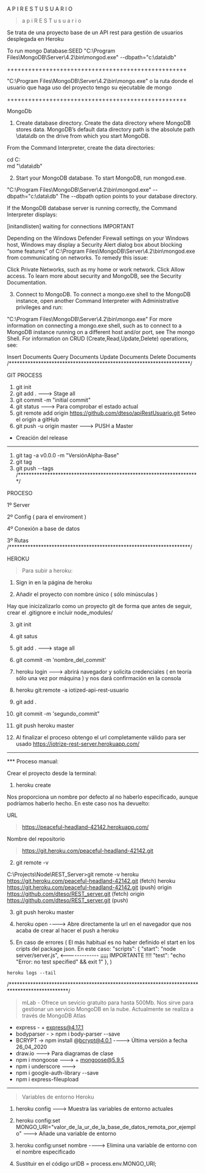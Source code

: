 


A P I    R E S T    U S U A R I O

> a p i  R E S T  u s u a r i o

Se trata de una proyecto base de un API rest para gestión de usuarios desplegada en Heroku



To run mongo Database:SEED
"C:\Program Files\MongoDB\Server\4.2\bin\mongod.exe" --dbpath="c:\data\db"

+++++++++++++++++++++++++++++++++++++++++++++++++++

"C:\Program Files\MongoDB\Server\4.2\bin\mongo.exe" o la ruta donde el usuario que haga uso del proyecto tengo su ejecutable de mongo

+++++++++++++++++++++++++++++++++++++++++++++++++++


MongoDb 


1. Create database directory.
Create the data directory where MongoDB stores data. MongoDB’s default data directory path is the absolute path \data\db on the drive from which you start MongoDB.

From the Command Interpreter, create the data directories:

cd C:\
md "\data\db"


2. Start your MongoDB database.
To start MongoDB, run mongod.exe.

"C:\Program Files\MongoDB\Server\4.2\bin\mongod.exe" --dbpath="c:\data\db"
The --dbpath option points to your database directory.

If the MongoDB database server is running correctly, the Command Interpreter displays:

[initandlisten] waiting for connections
IMPORTANT

Depending on the Windows Defender Firewall settings on your Windows host, Windows may display a Security Alert dialog box about blocking “some features” of C:\Program Files\MongoDB\Server\4.2\bin\mongod.exe from communicating on networks. To remedy this issue:

Click Private Networks, such as my home or work network.
Click Allow access.
To learn more about security and MongoDB, see the Security Documentation.

3. Connect to MongoDB.
To connect a mongo.exe shell to the MongoDB instance, open another Command Interpreter with Administrative privileges and run:

"C:\Program Files\MongoDB\Server\4.2\bin\mongo.exe"
For more information on connecting a mongo.exe shell, such as to connect to a MongoDB instance running on a different host and/or port, see The mongo Shell. For information on CRUD (Create,Read,Update,Delete) operations, see:

Insert Documents
Query Documents
Update Documents
Delete Documents
/********************************************************************/




GIT PROCESS 

1. git init
2. git add .  ---> Stage all
3. git commit -m "initial commit"
4. git status  ---> Para comprobar el estado actual 
5. git remote add origin https://github.com/dteso/apiRestUsuario.git   Seteo el origin a gitHub
6. git push -u origin master ---> PUSH  a Master


- Creación del release
--------------------------------------------------------------------
1. git tag -a v0.0.0 -m "VersiónAlpha-Base"
2. git tag
3. git push --tags
/********************************************************************/



PROCESO 

1º Server

2º Config ( para el enviroment )

4º Conexión a base de datos 

3º Rutas
/********************************************************************/




HEROKU 

> Para subir a heroku:

  1. Sign in en la página de heroku

  2. Añadir el proyecto con nombre único ( sólo minúsculas )

  Hay que inicizalizarlo como un proyecto git
  de forma que antes de seguir, crear el .gitignore
  e incluir node_modules/

  3. git init

  4. git satus

  5. git add . ---> stage all 

  6. git commit -m  'nombre_del_commit'

  7. heroku login ---> abrirá navegador y solicita credenciales ( en teoría sólo una vez por máquina ) y nos dará confirmación en la consola

  8. heroku git:remote -a iotized-api-rest-usuario

  9. git add .

  10. git commit -m 'segundo_commit"

  11. git push heroku master

  12. Al finalizar el proceso obtengo el url completamente válido para ser usado https://iotrize-rest-server.herokuapp.com/ 

---------------------------------------------------------------------------

*** Proceso manual:

  Crear el proyecto desde la terminal:

  1. heroku create

  Nos proporciona un nombre por defecto al no haberlo especificado, aunque podríamos haberlo hecho.
  En este caso nos ha devuelto:

URL                                    
   > https://peaceful-headland-42142.herokuapp.com/ 

Nombre del repositorio 
   > https://git.heroku.com/peaceful-headland-42142.git



  2. git remote -v 

  C:\Projects\Node\REST_Server>git remote -v
  heroku  https://git.heroku.com/peaceful-headland-42142.git (fetch)
  heroku  https://git.heroku.com/peaceful-headland-42142.git (push)
  origin  https://github.com/dteso/REST_server.git (fetch)
  origin  https://github.com/dteso/REST_server.git (push)


  3. git push heroku master

  4. heroku open ----> Abre directamente la url en el navegador que nos acaba de crear al hacer el push a heroku

  5. En caso de errores ( El más habitual es no haber definido el start en los cripts del package json. En este caso: 
    "scripts": {
      "start": "node server/server.js",    <------------- ¡¡¡¡¡ IMPORTANTE !!!!
      "test": "echo \"Error: no test specified\" && exit 1"
    },
  )
    
    heroku logs --tail
/**********************************************************************************************/



> mLab  - Ofrece un sevicio gratuito para hasta 500Mb. Nos sirve para gestionar un servicio MongoDB en la nube.
          Actualmente se realiza a través de MongoDB Atlas



+ express - + express@4.17.1
+ bodyparser - > npm i body-parser --save
+ BCRYPT -> npm install @bcrypt@4.0.1 ----> Última versión a fecha 26_04_2020
+ draw.io ---> Para diagramas de clase
+ npm i mongoose ---> + mongoose@5.9.5
+ npm i underscore ---> 
+ npm i google-auth-library --save
+ npm i express-fileupload


-----------------------------------------------------------------------------------------------


> Variables de entorno Heroku

1. heroku config ---> Muestra las variables de entorno actuales

2. heroku config:set MONGO_URI="valor_de_la_ur_de_la_base_de_datos_remota_por_ejemplo" ---> Añade una variable de entorno 

3. heroku config:unset nombre ----> Elimina una variable de entorno con el nombre especificado

4. Sustituir en el código urlDB = process.env.MONGO_URI;